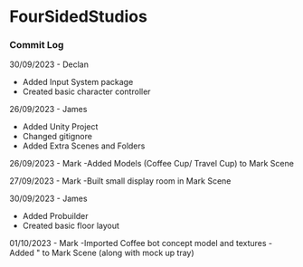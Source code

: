# FourSidedStudios

### Commit Log
30/09/2023 - Declan
- Added Input System package
- Created basic character controller

26/09/2023 - James
- Added Unity Project
- Changed gitignore
- Added Extra Scenes and Folders

26/09/2023 - Mark
-Added Models (Coffee Cup/ Travel Cup) to Mark Scene

27/09/2023 - Mark
-Built small display room in Mark Scene

30/09/2023 - James
- Added Probuilder
- Created basic floor layout

01/10/2023 - Mark
-Imported Coffee bot concept model and textures
-Added " to Mark Scene (along with mock up tray)